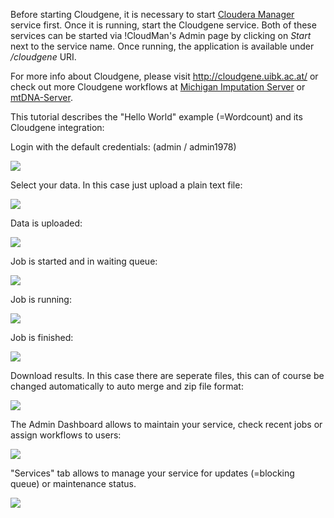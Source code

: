Before starting Cloudgene, it is necessary to start [Cloudera Manager](/CloudMan/Services/ClouderaManager) service first. Once it is running, start the Cloudgene service. Both of these services can be started via !CloudMan's Admin page by clicking on *Start* next to the service name. Once running, the application is available under */cloudgene* URI.

For more info about Cloudgene, please visit http://cloudgene.uibk.ac.at/ or check out more Cloudgene workflows at [Michigan Imputation Server](https://imputationserver.sph.umich.edu/)  or  [mtDNA-Server](http://mtdna-server.uibk.ac.at).

This tutorial describes the "Hello World" example (=Wordcount) and its Cloudgene integration:

Login with the default credentials: (admin / admin1978)

![](http://cloudgene.uibk.ac.at/images/cloudman/config.png)

Select your data. In this case just upload a plain text file:

![](http://cloudgene.uibk.ac.at/images/cloudman/select.png)

Data is uploaded:

![](http://cloudgene.uibk.ac.at/images/cloudman/upload.png)

Job is started and in waiting queue:

![](http://cloudgene.uibk.ac.at/images/cloudman/waiting.png)

Job is running:

![](http://cloudgene.uibk.ac.at/images/cloudman/running.png)

Job is finished:

![](http://cloudgene.uibk.ac.at/images/cloudman/finished.png)

Download results. In this case there are seperate files, this can of course be changed automatically to auto merge and zip file format:

![](http://cloudgene.uibk.ac.at/images/cloudman/download.png)

The Admin Dashboard allows to maintain your service, check recent jobs or assign workflows to users: 

![](http://cloudgene.uibk.ac.at/images/cloudman/dashboard.png)

"Services" tab allows to manage your service for updates (=blocking queue) or maintenance status. 

![](http://cloudgene.uibk.ac.at/images/cloudman/maintenance.png)

